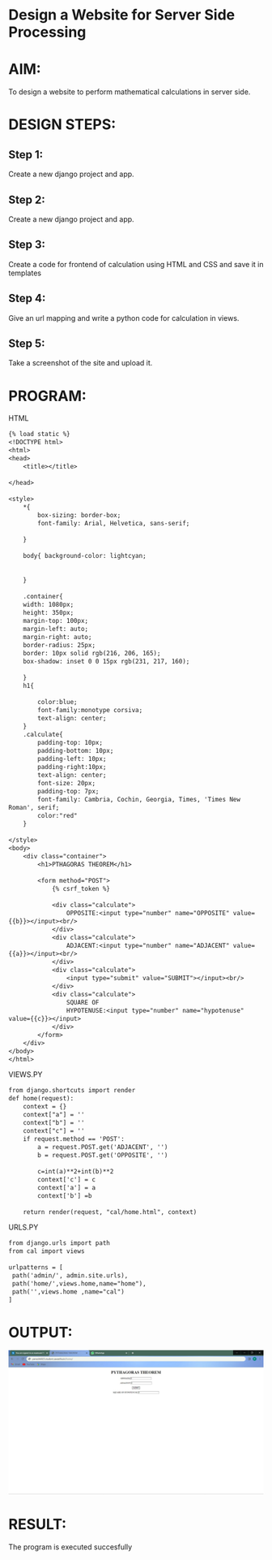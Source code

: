 # Design a Website for Server Side Processing

# AIM:

To design a website to perform mathematical calculations in server side.

# DESIGN STEPS:

## Step 1:
Create a new django project and app.

## Step 2:
Create a new django project and app.

## Step 3:
Create a code for frontend of calculation using HTML and CSS and save it in templates

## Step 4:
Give an url mapping and write a python code for calculation in views.

## Step 5:
Take a screenshot of the site and upload it.


# PROGRAM:
HTML
```
{% load static %}
<!DOCTYPE html>
<html>
<head>
    <title></title>

</head>

<style>
    *{
        box-sizing: border-box;
        font-family: Arial, Helvetica, sans-serif;
        
    }

    body{ background-color: lightcyan;
    
    
    }

    .container{
    width: 1080px;
    height: 350px;
    margin-top: 100px;
    margin-left: auto;
    margin-right: auto;
    border-radius: 25px;
    border: 10px solid rgb(216, 206, 165);
    box-shadow: inset 0 0 15px rgb(231, 217, 160);
    
    }
    h1{

        color:blue;
        font-family:monotype corsiva;
        text-align: center;
    }
    .calculate{
        padding-top: 10px;
        padding-bottom: 10px;
        padding-left: 10px;
        padding-right:10px;
        text-align: center;
        font-size: 20px;
        padding-top: 7px;
        font-family: Cambria, Cochin, Georgia, Times, 'Times New Roman', serif;
        color:"red"
    }

</style>
<body>
    <div class="container">
        <h1>PTHAGORAS THEOREM</h1>

        <form method="POST">
            {% csrf_token %}

            <div class="calculate">
                OPPOSITE:<input type="number" name="OPPOSITE" value={{b}}></input><br/>
            </div>
            <div class="calculate">
                ADJACENT:<input type="number" name="ADJACENT" value={{a}}></input><br/>
            </div>
            <div class="calculate">
                <input type="submit" value="SUBMIT"></input><br/>
            </div>
            <div class="calculate">
                SQUARE OF 
                HYPOTENUSE:<input type="number" name="hypotenuse" value={{c}}></input>
            </div>
        </form>
    </div>
</body>
</html>
```
VIEWS.PY
```
from django.shortcuts import render
def home(request):
    context = {}
    context["a"] = ''
    context["b"] = ''
    context["c"] = ''
    if request.method == 'POST':
        a = request.POST.get('ADJACENT', '')
        b = request.POST.get('OPPOSITE', '')

        c=int(a)**2+int(b)**2
        context['c'] = c
        context['a'] = a
        context['b'] =b

    return render(request, "cal/home.html", context)
```
URLS.PY
```
from django.urls import path
from cal import views

urlpatterns = [
 path('admin/', admin.site.urls),
 path('home/',views.home,name="home"),
 path('',views.home ,name="cal")
]
```

# OUTPUT:

![img](c583fd2c-2324-45f2-9c0a-701e307bc58b.jpg)

# RESULT:

The program is executed succesfully
